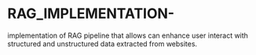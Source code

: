# RAG_IMPLEMENTATION-
implementation of RAG pipeline that allows can enhance user interact with structured and unstructured data extracted from websites.
